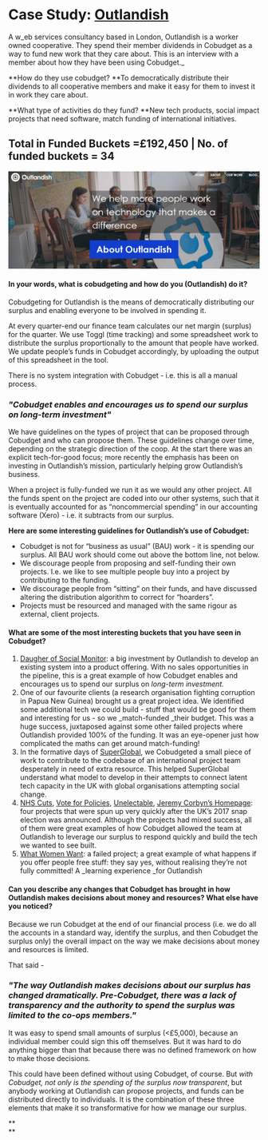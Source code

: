 # Case Study: [**Outlandish**](https://outlandish.com/)

A w_eb services consultancy based in London, Outlandish is a worker owned cooperative. They spend their member dividends in Cobudget as a way to fund new work that they care about. This is an interview with a member about how they have been using Cobudget._

**How do they use cobudget? **To democratically distribute their dividends to all cooperative members and make it easy for them to invest it in work they care about.

**What type of activities do they fund? **New tech products, social impact projects that need software, match funding of international initiatives.

## Total in Funded Buckets =£192,450  \| No. of funded buckets = 34

![](/assets/outlanish.png)

#### I**n your words, what is cobudgeting and how do you \(Outlandish\) do it?**

Cobudgeting for Outlandish is the means of democratically distributing our surplus and enabling everyone to be involved in spending it.

At every quarter-end our finance team calculates our net margin \(surplus\) for the quarter. We use Toggl \(time tracking\) and some spreadsheet work to distribute the surplus proportionally to the amount that people have worked. We update people’s funds in Cobudget accordingly, by uploading the output of this spreadsheet in the tool.

There is no system integration with Cobudget - i.e. this is all a manual process.

### _"Cobudget enables and encourages us to spend our surplus on long-term investment"_

We have guidelines on the types of project that can be proposed through Cobudget and who can propose them. These guidelines change over time, depending on the strategic direction of the coop. At the start there was an explicit tech-for-good focus; more recently the emphasis has been on investing in Outlandish’s mission, particularly helping grow Outlandish’s business.

When a project is fully-funded we run it as we would any other project. All the funds spent on the project are coded into our other systems, such that it is eventually accounted for as “noncommercial spending” in our accounting software \(Xero\) - i.e. it subtracts from our surplus.

**Here are some interesting guidelines for Outlandish’s use of Cobudget:**

* Cobudget is not for “business as usual” \(BAU\) work - it is spending our surplus. All BAU work should come out above the bottom line, not below.  
* We discourage people from proposing and self-funding their own projects. I.e. we like to see multiple people buy into a project by contributing to the funding.
* We discourage people from “sitting” on their funds, and have discussed altering the distribution algorithm to correct for “hoarders”.  
* Projects must be resourced and managed with the same rigour as external, client projects.

#### **What are some of the most interesting buckets that you have seen in Cobudget?**

1. [Daugher of Social Monitor](http://cobudget.co/#/buckets/1449): a big investment by Outlandish to develop an existing system into a product offering. With no sales opportunities in the pipeline, this is a great example of how Cobudget enables and encourages us to spend our surplus on _long-term investment._
2. One of our favourite clients \(a research organisation fighting corruption in Papua New Guinea\) brought us a great project idea. We identified some additional tech we could build - stuff that would be good for them and interesting for us - so we \_match-funded \_their budget. This was a huge success, juxtaposed against some other failed projects where Outlandish provided 100% of the funding. It was an eye-opener just how complicated the maths can get around match-funding!
3. In the formative days of [SuperGlobal](https://super.global/), we Cobudgeted a small piece of work to contribute to the codebase of an international project team desperately in need of extra resource. This helped SuperGlobal understand what model to develop in their attempts to connect latent tech capacity in the UK with global organisations attempting social change.
4. [NHS Cuts](http://cobudget.co/#/buckets/1323), [Vote for Policies](http://cobudget.co/#/buckets/1307), [Unelectable](http://cobudget.co/#/buckets/1320), [Jeremy Corbyn’s Homepage](http://cobudget.co/#/buckets/1310): four projects that were spun up very quickly after the UK’s 2017 snap election was announced. Although the projects had mixed success, all of them were great examples of how Cobudget allowed the team at Outlandish to leverage our surplus to respond quickly and build the tech we wanted to see built.
5. [What Women Want](http://cobudget.co/#/buckets/765): a failed project; a great example of what happens if you offer people free stuff: they say yes, without realising they’re not fully committed! A \_learning experience \_for Outlandish

#### **Can you describe any changes that Cobudget has brought in how Outlandish makes decisions about money and resources? What else have you noticed?**

Because we run Cobudget at the end of our financial process \(i.e. we do all the accounts in a standard way, identify the surplus, and then Cobudget the surplus only\) the overall impact on the way we make decisions about money and resources is limited.

That said -

### _"The way Outlandish makes decisions about our surplus has changed dramatically. Pre-Cobudget, there was a lack of transparency and the authority to spend the surplus was limited to the co-ops members."_

It was easy to spend small amounts of surplus \(&lt;£5,000\), because an individual member could sign this off themselves. But it was hard to do anything bigger than that because there was no defined framework on how to make those decisions.

This could have been defined without using Cobudget, of course. But _with Cobudget, not only is the spending of the surplus now transparent_, but anybody working at Outlandish can propose projects, and funds can be distributed directly to individuals. It is the combination of these three elements that make it so transformative for how we manage our surplus.

**                  
**

